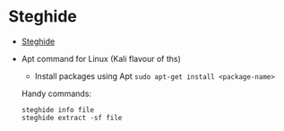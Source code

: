 # Steghide 
- [Steghide](http://steghide.sourceforge.net/)
- Apt command for Linux (Kali flavour of ths)
  - Install packages using Apt `sudo apt-get install <package-name>` 
  
  Handy commands:
  ```
  steghide info file
  steghide extract -sf file
  ```
